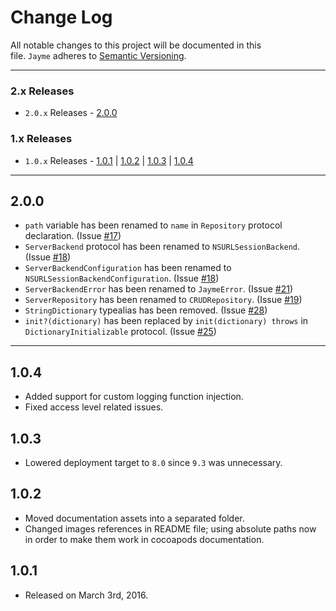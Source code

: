 # Change Log

All notable changes to this project will be documented in this file. `Jayme` adheres to [Semantic Versioning](http://semver.org/).

---

### 2.x Releases

- `2.0.x` Releases - [2.0.0](#200)

### 1.x Releases

- `1.0.x` Releases - [1.0.1](#101) | [1.0.2](#102) | [1.0.3](#103) | [1.0.4](#104) 

---

## 2.0.0

- `path` variable has been renamed to `name` in `Repository` protocol declaration. (Issue [#17](https://github.com/inaka/Jayme/issues/17))
- `ServerBackend` protocol has been renamed to `NSURLSessionBackend`. (Issue [#18](https://github.com/inaka/Jayme/issues/18))
- `ServerBackendConfiguration` has been renamed to `NSURLSessionBackendConfiguration`. (Issue [#18](https://github.com/inaka/Jayme/issues/18))
- `ServerBackendError` has been renamed to `JaymeError`. (Issue [#21](https://github.com/inaka/Jayme/issues/21))
- `ServerRepository` has been renamed to `CRUDRepository`. (Issue [#19](https://github.com/inaka/Jayme/issues/19))
- `StringDictionary` typealias has been removed. (Issue [#28](https://github.com/inaka/Jayme/issues/28))
- `init?(dictionary)` has been replaced by `init(dictionary) throws` in `DictionaryInitializable` protocol. (Issue [#25](https://github.com/inaka/Jayme/issues/25))

---

## 1.0.4

- Added support for custom logging function injection.
- Fixed access level related issues.

## 1.0.3

- Lowered deployment target to `8.0` since `9.3` was unnecessary.

## 1.0.2

- Moved documentation assets into a separated folder.
- Changed images references in README file; using absolute paths now in order to make them work in cocoapods documentation.

## 1.0.1

- Released on March 3rd, 2016.

